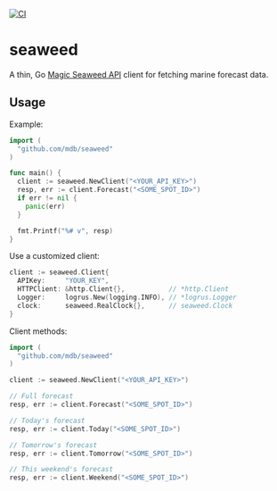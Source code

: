 [![CI](https://github.com/mdb/seaweed/actions/workflows/ci.yaml/badge.svg?branch=main)](https://github.com/mdb/seaweed/actions/workflows/ci.yaml)

# seaweed

A thin, Go [Magic Seaweed API](http://magicseaweed.com/developer/forecast-api) client for fetching marine forecast data.

## Usage

Example:

```go
import (
  "github.com/mdb/seaweed"
)

func main() {
  client := seaweed.NewClient("<YOUR_API_KEY>")
  resp, err := client.Forecast("<SOME_SPOT_ID>")
  if err != nil {
    panic(err)
  }

  fmt.Printf("%# v", resp)
}
```

Use a customized client:

```go
client := seaweed.Client{
  APIKey:     "YOUR_KEY",
  HTTPClient: &http.Client{},           // *http.Client
  Logger:     logrus.New(logging.INFO), // *logrus.Logger
  clock:      seaweed.RealClock{},      // seaweed.Clock
}
```

Client methods:

```go
import (
  "github.com/mdb/seaweed"
)

client := seaweed.NewClient("<YOUR_API_KEY>")

// Full forecast
resp, err := client.Forecast("<SOME_SPOT_ID>")

// Today's forecast
resp, err := client.Today("<SOME_SPOT_ID>")

// Tomorrow's forecast
resp, err := client.Tomorrow("<SOME_SPOT_ID>")

// This weekend's forecast
resp, err := client.Weekend("<SOME_SPOT_ID>")
```
